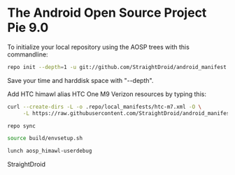 The Android Open Source Project Pie 9.0
==============================================

To initialize your local repository using the AOSP trees with this commandline:
````bash
repo init --depth=1 -u git://github.com/StraightDroid/android_manifest.git -b aosp-9.0
````
Save your time and harddisk space with "--depth".

Add HTC himawl  alias HTC One M9 Verizon resources by typing this:
````bash
curl --create-dirs -L -o .repo/local_manifests/htc-m7.xml -O \
     -L https://raw.githubusercontent.com/StraightDroid/android_manifest/aosp-9.0/htc-himawl.xml

repo sync

source build/envsetup.sh

lunch aosp_himawl-userdebug
````

StraightDroid
